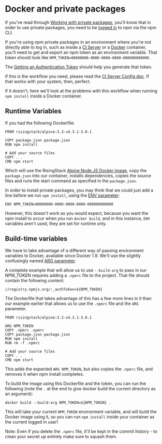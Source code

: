 <!--
title: 03 - Docker and private packages
featured: true
-->

# Docker and private packages

If you've read through [Working with private packages](/private-modules/intro), you'll know that in order to use private packages, you need to be [logged in](/cli/adduser) to npm via the npm CLI.

If you're using npm private packages in an environment where you're not directly able to log in, such as inside a [CI Server](/private-modules/ci-server-config) or a [Docker](https://www.docker.com/) container, you'll need to get and export an npm token as an environment variable. That token should look like `NPM_TOKEN=00000000-0000-0000-0000-000000000000`.

The [Getting an Authentication Token](/private-modules/ci-server-config#getting-an-authentication-token) should help you generate that token.

If this is the workflow you need, please read the [CI Server Config doc](/private-modules/ci-server-config). If that works with your system, then, perfect.

If it doesn't, here we'll look at the problems with this workflow when running `npm install` inside a Docker container.

## Runtime Variables

If you had the following Dockerfile:

```
FROM risingstack/alpine:3.3-v4.3.1-3.0.1

COPY package.json package.json  
RUN npm install

# Add your source files
COPY . .  
CMD npm start  
```

Which will use the RisingStack [Alpine Node.JS Docker image](https://hub.docker.com/r/risingstack/alpine/), copy the `package.json` into our container, installs dependencies, copies the source files and runs the start command as specified in the `package.json`.

In order to install private packages, you may think that we could just add a line before we run `npm install`, using the [ENV parameter](https://docs.docker.com/engine/reference/builder/#env):

```
ENV NPM_TOKEN=00000000-0000-0000-0000-000000000000
```

However, this doesn't work as you would expect, because you want the npm install to occur when you run `docker build`, and in this instance, `ENV` variables aren't used, they are set for runtime only.

## Build-time variables

We have to take advantage of a different way of passing environment variables to Docker, available since Docker 1.9. We'll use the slightly confusingly named [ARG parameter](https://docs.docker.com/engine/reference/builder/#arg).

A complete example that will allow us to use `--build-arg` to pass in our NPM_TOKEN requires adding a `.npmrc` file to the project. That file should contain the following content:

```
//registry.npmjs.org/:_authToken=${NPM_TOKEN}
```

The Dockerfile that takes advantage of this has a few more lines in it than our example earlier that allows us to use the `.npmrc` file and the `ARG` parameter.

```
FROM risingstack/alpine:3.3-v4.3.1-3.0.1

ARG NPM_TOKEN  
COPY .npmrc .npmrc  
COPY package.json package.json  
RUN npm install  
RUN rm -f .npmrc

# Add your source files
COPY . .  
CMD npm start
```

This adds the expected `ARG NPM_TOKEN`, but also copies the `.npmrc` file, and removes it when npm install completes.

To build the image using this Dockerfile and the token, you can run the following (note the `.` at the end to give docker build the current directory as an argument):

```
docker build --build-arg NPM_TOKEN=${NPM_TOKEN} .
```

This will take your current `NPM_TOKEN` environment variable, and will build the Docker image using it, so you can run `npm install` inside your container as the current logged in user!

Note: Even if you delete the `.npmrc` file, it'll be kept in the commit history - to clean your secret up entirely make sure to squash them.
